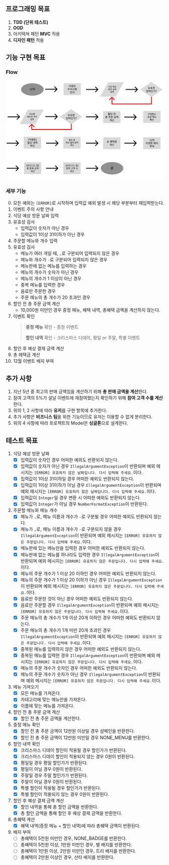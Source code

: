 ## 프로그래밍 목표

1. **TDD (단위 테스트)**
2. **OOD**
3. 아키텍쳐 패턴 **MVC** 적용
4. **디자인 패턴** 적용

## 기능 구현 목표
### Flow
![FlowDiagram](FlowDiagram.png)
### 세부 기능
0. 모든 예외는 `[ERROR]`로 시작하며 입력값 예외 발생 시 해당 부분부터 재입력받는다.
1. 이벤트 주의 사항 안내
2. 식당 예상 방문 날짜 입력
3. 유효성 검사
   - 입력값이 숫자가 아닌 경우
   - 입력값이 1이상 31이하가 아닌 경우
4. 주문할 메뉴와 개수 입력
5. 유효성 검사
   - 메뉴가 여러 개일 때,  `,`로 구분되어 입력되지 않은 경우
   - 메뉴와 개수가 `-`로 구분되어 입력되지 않은 경우
   - 메뉴판에 없는 메뉴를 입력하는 경우
   - 메뉴의 개수가 숫자가 아닌 경우
   - 메뉴의 개수가 1 이상이 아닌 경우
   - 중복 메뉴를 입력한 경우
   - 음료만 주문한 경우
   - 주문 메뉴의 총 개수가 20 초과인 경우
6. 할인 전 총 주문 금액 계산
   - 10,000원 미만인 경우 증정 메뉴, 혜택 내역, 총혜택 금액을 계산하지 않는다.
7. 이벤트 확인
   > **증정 메뉴** 확인 - 증정 이벤트
   >
   > **할인 내역** 확인 - 크리스마스 디데이, 평일 or 주말, 특별 이벤트
   >
8. 할인 후 예상 결제 금액 계산
9. 총 헤택금 계산
10. 12월 이벤트 배지 부여

## 추가 사항
1. 지난 5년 중 최고의 판매 금액임을 계산하기 위해 **총 판매 금액을 계산**한다.
2. 참여 고객의 5%가 설날 이벤트에 재참여했는지 확인하기 위해 **참여 고객 수를 계산**한다.
3. 위의 1, 2 사항에 따라 **유저**를 구현 항목에 추가한다.
4. 추가 사항은 **비즈니스 팀**을 위한 기능이므로 유저는 이용할 수 없게 분리한다.
5. 위의 4 사항에 따라 프로젝트의 Model은 **싱글톤**으로 설계한다.

## 테스트 목표
1. 식당 예상 방문 날짜
   - [x]  입력값이 숫자인 경우 어떠한 예외도 반환되지 않는다.
   - [x]  입력값이 숫자가 아닌 경우 `IllegalArgumentException`이 반환되며 예외 메시지는 `[ERROR] 유효하지 않은 날짜입니다. 다시 입력해 주세요.`이다.
   - [x]  입력값이 1이상 31이하일 경우 어떠한 예외도 반환되지 않는다.
   - [x]  입력값이 1이상 31이하가 아닐 경우 `IllegalArgumentException`이 반환되며 예외 메시지는 `[ERROR] 유효하지 않은 날짜입니다. 다시 입력해 주세요.`이다.
   - [x]  입력값이 `Integer`일 경우 변환 시 어떠한 예외도 반환되지 않는다.
   - [x]  입력값이 `Integer`가 아닐 경우 `NumberFormatException`이 반환된다.
2. 주문할 메뉴와 메뉴 개수
   - [x]  메뉴가 `,`로, 메뉴 이름과 개수가 `-`로 구분될 경우 어떠한 예외도 반환되지 않는다.
   - [x]  메뉴가 `,`로, 메뉴 이름과 개수가 `-`로 구분되지 않을 경우 `IllegalArgumentException`이 반환되며 예외 메시지는 `[ERROR] 유효하지 않은 주문입니다. 다시 입력해 주세요.`이다.
   - [x]  메뉴판에 있는 메뉴만을 입력한 경우 어떠한 예외도 반환되지 않는다.
   - [x]  메뉴판에 없는 메뉴를 하나라도 입력한 경우 `IllegalArgumentException`이 반환되며 예외 메시지는 `[ERROR] 유효하지 않은 주문입니다. 다시 입력해 주세요.`이다.
   - [x]  메뉴의 주문 개수가 1 이상 20 이하인 경우 어떠한 예외도 반환되지 않는다.
   - [x]  메뉴의 주문 개수가 1 이상 20 이하가 아닌 경우 `IllegalArgumentException`이 반환되며 예외 메시지는 `[ERROR] 유효하지 않은 주문입니다. 다시 입력해 주세요.`이다.
   - [x]  음료만 주문한 것이 아닌 경우 어떠한 예외도 반환되지 않는다.
   - [x]  음료만 주문할 경우 `IllegalArgumentException`이 반환되며 예외 메시지는 `[ERROR] 유효하지 않은 주문입니다. 다시 입력해 주세요.`이다.
   - [x]  주문 메뉴의 총 개수가 1개 이상 20개 이하인 경우 어떠한 예외도 반환되지 않는다.
   - [x]  주문 메뉴의 총 개수가 1개 미만 20개 초과인 경우 `IllegalArgumentException`이 반환되며 예외 메시지는 `[ERROR] 유효하지 않은 주문입니다. 다시 입력해 주세요.`이다.
   - [x]  중복된 메뉴를 입력하지 않은 경우 어떠한 예외도 반환되지 않는다.
   - [x]  중복된 메뉴를 입력한 경우 `IllegalArgumentException`이 반환되며 예외 메시지는 `[ERROR] 유효하지 않은 주문입니다. 다시 입력해 주세요.`이다.
   - [x]  메뉴의 주문 개수가 숫자인 경우 어떠한 예외도 반환되지 않는다.
   - [x]  메뉴의 주문 개수가 숫자가 아닌 경우 `IllegalArgumentException`이 반환되며 예외 메시지는 `[ERROR] 유효하지 않은 주문입니다. 다시 입력해 주세요.`이다.
3. 메뉴 가져오기
   - [x]  모든 메뉴를 가져온다.
   - [x]  카테고리에 맞는 메뉴만을 가져온다.
   - [x]  이름에 맞는 메뉴를 가져온다.
4. 할인 전 총 주문 금액 계산
   - [x]  할인 전 총 주문 금액을 계산한다.
5. 증정 메뉴 확인
   - [x]  할인 전 총 주문 금액이 12만원 이상일 경우 샴페인을 반환한다.
   - [x]  할인 전 총 주문 금액이 12만원 미만일 경우 NONE_MENU를 반환한다.
6. 할인 내역 확인
   - [x]  크리스마스 디데이 할인이 적용될 경우 할인가가 반환된다.
   - [x]  크리스마스 디데이 할인이 적용되지 않는 경우 0원이 반환된다.
   - [x]  평일일 경우 평일 할인가가 반환된다.
   - [x]  평일이 아닐 경우 0원이 반환된다.
   - [x]  주말일 경우 주말 할인가가 반환된다.
   - [x]  주말이 아닐 경우 0원이 반환된다.
   - [x]  특별 할인이 적용될 경우 할인가가 반환된다.
   - [x]  특별 할인이 적용되지 않는 경우 0원이 반환된다.
7. 할인 후 예상 결제 금액 계산
   - [x]  할인 내역을 통해 총 할인 금액을 반환한다.
   - [x]  총 할인 금액을 통해 할인 후 예상 결제 금액을 반환한다.
8. 총혜택 계산
   - [x]  혜택 내역(증정 메뉴 + 할인 내역)에 따라 총혜택 금액이 반환된다.
9. 배지 부여
   - [ ]  총혜택이 5천원 미만인 경우, NONE_BADGE를 반환한다.
   - [ ]  총혜택이 5천원 이상, 1만원 미만인 경우, 별 배지를 반환한다.
   - [ ]  총혜택이 1만원 이상, 2만원 미만인 경우, 트리 배지를 반환한다.
   - [ ]  총혜택이 2만원 이상인 경우, 산타 배지를 반환한다.